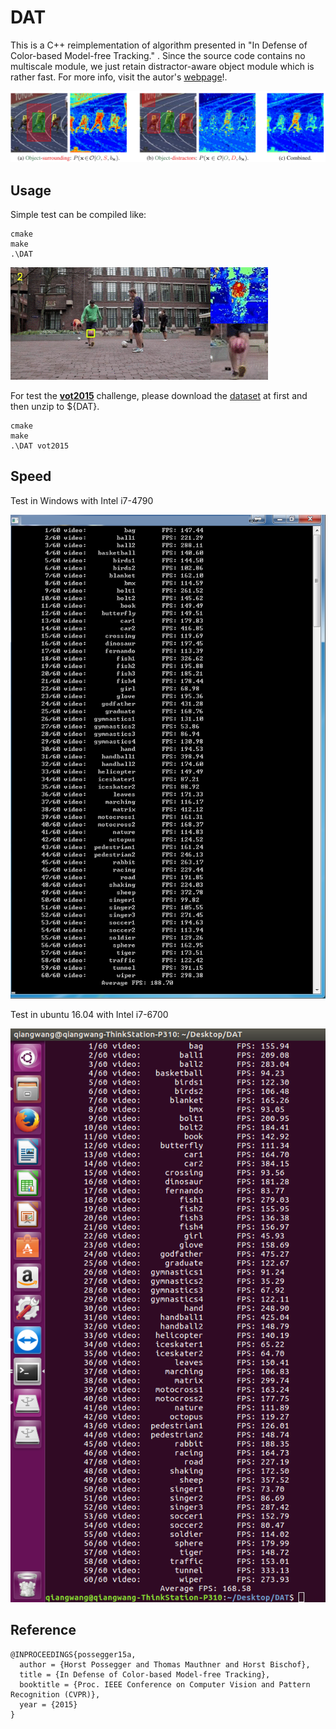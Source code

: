 # DAT
This is a C++ reimplementation of algorithm presented in "In Defense of Color-based Model-free Tracking." .
Since the source code contains no multiscale module, we just retain distractor-aware object module which is rather fast.
For more info, visit the autor's [webpage](https://lrs.icg.tugraz.at/members/possegger)!.

![dat](dat.png)

## Usage

Simple test can be compiled like:
```
cmake
make
.\DAT
```
![result](result.gif)

For test the **[vot2015](http://votchallenge.net/vot2015/dataset.html)** challenge, please download the [dataset](http://box.vicos.si/vot/vot2015.zip) at first and then unzip to ${DAT}.
```
cmake
make
.\DAT vot2015
```

## Speed

Test in Windows with Intel i7-4790

![speed](speed.png)

Test in ubuntu 16.04 with Intel i7-6700

![speed](TEST_ON_UBUNTU1604.png)

## Reference

```
@INPROCEEDINGS{possegger15a,
  author = {Horst Possegger and Thomas Mauthner and Horst Bischof},
  title = {In Defense of Color-based Model-free Tracking},
  booktitle = {Proc. IEEE Conference on Computer Vision and Pattern Recognition (CVPR)},
  year = {2015}
}
```
